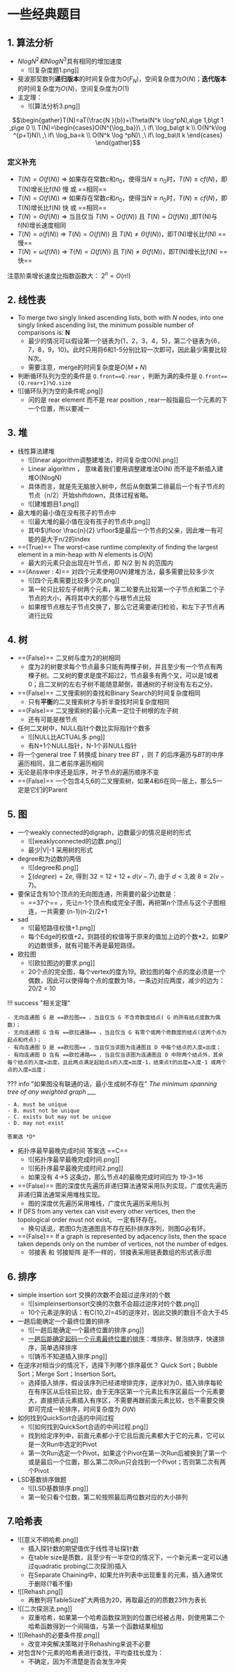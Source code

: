 
# 一些经典题目

## 1. 算法分析

- $Nlog N^2和Nlog N^3$具有相同的增加速度
	- ![[复杂度题1.png]]
- 斐波那契数列**递归版本**的时间复杂度为$O(F_N)$，空间复杂度为$O(N)$；**迭代版本**的时间复杂度为$O(N)$，空间复杂度为$O(1)$
- 主定理：
	- ![[算法分析3.png]]

$$\begin{gather}T(N)=aT(\frac{N }{b})+\Theta(N^k \log^pN),a\ge 1,b\gt 1 ,p\ge 0 \\
T(N)=\begin{cases}O(N^{\log_ba})\ ,\ if\ \log_ba\gt k \\ O(N^k\log ^{p+1}N)\ ,\ if\ \log_ba=k \\  O(N^k \log ^pN)\ ,\ if\ log_ba\lt k
\end{cases}
\end{gather}$$


### 定义补充

- $T(N)=O(f(N))\ \Rightarrow$  如果存在常数$c$和$n_0$，使得当$N\ge n_0$时，$T(N)\le cf(N)$，即T(N)增长比f(N) 慢 或 ==相同==
- $T(N)=\Omega (f(N))\ \Rightarrow$ 如果存在常数$c$和$n_0$，使得当$N\ge n_0$时，$T(N)\ge cf(N)$，即T(N)增长比f(N) 快 或 ==相同==
- $T(N)=\Theta(f(N))\ \Rightarrow$ 当且仅当 $T(N)=O(f(N))$ 且 $T(N)=\Omega (f(N))$ ,即T(N)与f(N)增长速度相同
- $T(N)=o(f(N))\ \Rightarrow$ $T(N)=O(f(N))$ 且 $T(N)\ne\Theta(f(N))$，即T(N)增长比f(N) ==慢==
- $T(N)=\omega(f(N))\ \Rightarrow$ $T(N)=\Omega (f(N))$ 且 $T(N)\ne\Theta(f(N))$，即T(N)增长比f(N) ==快==

注意阶乘增长速度比指数函数大： $2^n=O(n!)$

## 2. 线性表

- To merge two singly linked ascending lists, both with _N_ nodes, into one singly linked ascending list, the minimum possible number of comparisons is: **N**
	- 最少的情况可以假设第一个链表为{1，2，3，4，5}，第二个链表为{6，7，8，9，10}。此时只用将6和1-5分别比较一次即可，因此最少需要比较N次。
	- 需要注意，merge的时间复杂度是$O(M+N)$
- 判断循环队列为空的条件是 `Q.front==Q.rear` ，判断为满的条件是 `Q.front==(Q.rear+1)%Q.size`
- ![[循环队列为空的条件呢.png]]
	- 问的是 rear element 而不是 rear position , rear一般指最后一个元素的下一个位置，所以要减一


## 3. 堆

- 线性算法建堆
	- ![[linear algorithm调整建堆法，时间复杂度O(N).png]]
	- Linear algorithm ， 意味着我们要用调整建堆法O(N) 而不是不断插入建堆O(NlogN)
	- 具体而言，就是先无脑放入树中，然后从倒数第二排最后一个有子节点的节点（n/2）开始shiftdown，具体过程省略。
	- ![[建堆题目1.png]]
- 最大堆的最小值在没有孩子的节点中
	- ![[最大堆的最小值在没有孩子的节点中.png]]
	- 其中$\lfloor \frac{n}{2} \rfloor$是最后一个节点的父亲，因此唯一有可能的是大于n/2的index
- ==(True)== The worst-case runtime complexity of finding the largest element in a min-heap with $N$ elements is $O(N)$ 
	- 最大的元素只会出现在叶节点，即 N/2 到 N 的范围内
- ==(Answer : 4)== 对四个元素使用$O(N)$建堆方法，最多需要比较多少次
	- ![[四个元素需要比较多少次.png]]
	- 第一轮只比较左子树两个元素，第二轮要先比较第一个子节点和第二个子节点的大小，再将其中大的那个与根节点比较
	- 如果根节点根左子节点交换了，那么它还需要递归检验，和左下子节点再进行比较


## 4. 树

- ==(False)== 二叉树与度为2的树相同
	- 度为2的树要求每个节点最多只能有两棵子树，并且至少有一个节点有两棵子树。二叉树的要求是度不超过2，节点最多有两个叉，可以是1或者0；且二叉树的左右子树不能随意颠倒，普通树的子树没有左右之分。
- ==(False)== 二叉搜索树的查找和Binary Search的时间复杂度相同
	- 只有**平衡**的二叉搜索树才与折半查找时间复杂度相同
- ==(False)== 二叉搜索树的最小元素一定位于树根的左子树
	- 还有可能是根节点
- 任何二叉树中，NULL指针个数比实际指针个数多
	- ![[NULL比ACTUAL多.png]]
	- 有N+1个NULL指针，N-1个非NULL指针
- 将一个general tree $T$ 转换成 binary tree $BT$ ，则 $T$ 的后序遍历与$BT$的中序遍历相同，且二者前序遍历相同
- 无论是前序中序还是后序，叶子节点的遍历顺序不变
- ==(False)== 一个包含4,5,6的二叉搜索树，如果4和6在同一层上，那么5一定是它们的Parent


## 5. 图

- 一个weakly connected的digraph，边数最少的情况是树的形式
	- ![[weaklyconnected的边数.png]]
	- 最少|V|-1 采用树的形式
 - degree和为边数的两倍
	 - ![[degree和.png]]
	 - $\sum (degree)=2e$, 得到 $32=12+12+d(v-7)$, 由于 $d<3$,故 $8\le 2(v-7)。$
- 要保证含有10个顶点的无向图连通，所需要的最少边数是：
	- ==37个== ，先让n-1个顶点构成完全子图，再把第n个顶点与这个子图相连，一共需要 (n-1)(n-2)/2+1
- sad
	- ![[最短路径权值+1.png]]
	- 每个Edge的权值+2，则路径的权值等于原来的值加上边的个数\*2，如果P的边数很多，就有可能不再是最短路径。
- 欧拉图
	- ![[欧拉图边的要求.png]]
	- 20个点的完全图，每个vertex的度为19。欧拉图的每个点的度必须是一个偶数，因此可以使得每个点的度数为18，一条边对应两度，减少的边为：20/2 = 10

!!! success "相关定理"
	
	- 无向连通图 G 是 ==欧拉图== ，当且仅当 G 不含奇数度结点( G 的所有结点度数为偶数)；
	- 无向连通图 G 含有 ==欧拉通路== ，当且仅当 G 有零个或两个奇数度的结点(这两个点为起点和终点)；
	- 有向连通图 D 是 ==欧拉图== ，当且仅当该图为连通图且 D 中每个结点的入度=出度；
	- 有向连通图 D 含有 ==欧拉通路== ，当且仅当该图为连通图且 D 中除两个结点外，其余每个结点的入度=出度，且此两点满足起始点s的入度=出度-1，结束点t的出度=入度-1 或两个点的入度=出度；



??? info "如果图没有联通的话，最小生成树不存在"
	*The minimum spanning tree of any weighted graph \_\_\_*
	
	- A. must be unique
	- B. must not be unique
	- C. exists but may not be unique
	- D. may not exist
	
	答案选 *D*


- 拓扑序最早最晚完成时间 答案选 ==C==
	- ![[拓扑序最早最晚完成时间.png]]
	- ![[拓扑序最早最晚完成时间2.png]]
	- 如果没有 4->5 这条边，那么节点4的最晚完成时间应为 19-3=16
- ==(False)== 图的深度优先遍历非递归算法通常采用队列实现，广度优先遍历非递归算法通常采用堆栈实现。
	- 图的深度优先遍历采用堆栈，广度优先遍历采用队列
- If DFS from any vertex can visit every other vertices, then the topological order must not exist。 一定有环存在。
	- 换句话说，若图G为连通图且不存在拓扑排序序列，则图G必有环。
- ==(False)== If a graph is represented by adjacency lists, then the space taken depends only on the number of vertices, not the number of edges.
	- 邻接表 和 邻接矩阵 是不一样的，邻接表采用链表数组的形式表示图


## 6. 排序

- simple insertion sort 交换的次数不会超过逆序对的个数
	- ![[simpleinsertionsort交换的次数不会超过逆序对的个数.png]]
	- 10个元素逆序的话：有C(10,2)=45的逆序对，因此交换的数目不会大于45
- 一趟后能确定一个最终位置的排序
	- ![[一趟后能确定一个最终位置的排序.png]]
	- [一趟后能确定起码一个元素最终位置的排序](#)：堆排序，冒泡排序，快速排序，简单选择排序
	- ![[铸币不知道插入排序.png]]
- 在逆序对相当少的情况下，选择下列哪个排序最优？ Quick Sort；Bubble Sort；Merge Sort；Insertion Sort。
	- 选择插入排序，假设该序列已经递增排完序，逆序对为0，插入排序每轮在有序区从后往前比较，由于无序区第一个元素比有序区最后一个元素要大，直接把该元素插入有序区，不需要再跟前面元素比较，也不需要交换即可完成一轮排序，时间复杂度为 $O(N)$
- 如何找到QuickSort合适的中间过程
	- ![[如何找到QuickSort合适的中间过程.png]]
	- 找到给定序列中，前面元素都小于它且后面元素都大于它的元素，它可以是一次Run中选定的Pivot
	- 第一次Run选定一个Pivot，如果这个Pivot在第一次Run后被换到了第一个或是最后一个位置，那么第二次Run只会找到一个Pivot；否则第二次有两个Pivot
- LSD基数排序做题
	- ![[LSD基数排序.png]]
	- 第一轮只看个位数，第二轮按照最后两位数对应的大小排列

## 7.哈希表

- ![[意义不明哈希.png]]
	- 插入探针数的期望值优于线性寻址探针数
	- 在table size是质数，且至少有一半空位的情况下，一个新元素一定可以通过quadratic probing(二次探测)插入
	- 在Separate Chaining中，如果允许列表中出现重复的元素，插入通常优于删除(?看不懂)
- ![[Rehash.png]]
	- 再散列将TableSize扩大两倍为20，再取最近的的质数23作为表长
- ![[二次探测法.png]]
	- 双重哈希，如果第一个哈希函数探测到的位置已经被占用，则使用第二个哈希函数得到一个间隔值，与第一个函数结果相加
- ![[Rehash的必要条件按.png]]
	- 改变冲突解决策略对于Rehashing来说不必要
- 对包含N个元素的哈希表进行查找，平均查找长度为：
	- 不确定，因为不清楚是否会发生冲突



